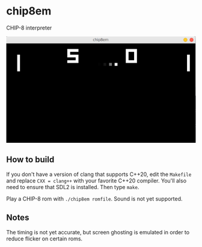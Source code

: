 # chip8em

CHIP-8 interpreter

![](./doc/c8pong.gif)

## How to build

If you don't have a version of clang that supports C++20, edit the `Makefile` and replace `CXX = clang++` with your favorite C++20 compiler. You'll also need to ensure that SDL2 is installed. Then type `make`.

Play a CHIP-8 rom with `./chip8em romfile`. Sound is not yet supported.

## Notes

The timing is not yet accurate, but screen ghosting is emulated in order to reduce flicker on certain roms.